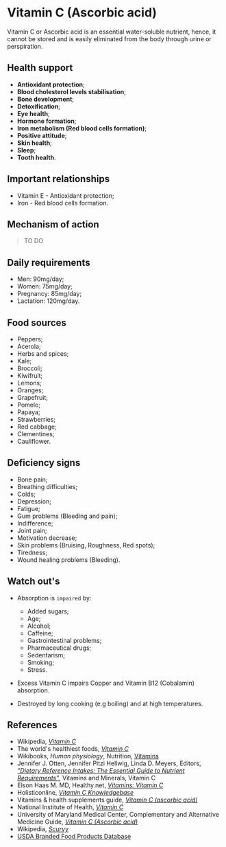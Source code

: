 # Vitamin C (Ascorbic acid)
Vitamin C or Ascorbic acid is an essential water-soluble nutrient, hence, it cannot be stored and is easily eliminated from the body through urine or perspiration.

## Health support
- __Antioxidant protection__;
- __Blood cholesterol levels stabilisation__;
- __Bone development__;
- __Detoxification__;
- __Eye health__;
- __Hormone formation__;
- __Iron metabolism (Red blood cells formation)__;
- __Positive attitude__;
- __Skin health__;
- __Sleep__;
- __Tooth health__.

## Important relationships
- Vitamin E - Antioxidant protection;
- Iron - Red blood cells formation.

## Mechanism of action
> TO DO

## Daily requirements
- Men: 90mg/day;
- Women: 75mg/day;
- Pregnancy: 85mg/day;
- Lactation: 120mg/day.

## Food sources
- Peppers;
- Acerola;
- Herbs and spices;
- Kale;
- Broccoli;
- Kiwifruit;
- Lemons;
- Oranges;
- Grapefruit;
- Pomelo;
- Papaya;
- Strawberries;
- Red cabbage;
- Clementines;
- Cauliflower.

## Deficiency signs
- Bone pain;
- Breathing difficulties;
- Colds;
- Depression;
- Fatigue;
- Gum problems (Bleeding and pain);
- Indifference;
- Joint pain;
- Motivation decrease;
- Skin problems (Bruising, Roughness, Red spots);
- Tiredness;
- Wound healing problems (Bleeding).

## Watch out's
- Absorption is `impaired` by:
    - Added sugars;
    - Age;
    - Alcohol;
    - Caffeine;
    - Gastrointestinal problems;
    - Pharmaceutical drugs;
    - Sedentarism;
    - Smoking;
    - Stress.

- Excess Vitamin C impairs Copper and Vitamin B12 (Cobalamin) absorption.
- Destroyed by long cooking (e.g boiling) and at high temperatures.

## References
- Wikipedia, [_Vitamin C_](https://en.wikipedia.org/wiki/Vitamin_C)
- The world's healthiest foods, [_Vitamin C_](http://www.whfoods.com/genpage.php?tname=nutrient&dbid=109)
- Wikibooks, _Human physiology_, Nutrition, [Vitamins](https://en.Wikibooks.org/wiki/Human_Physiology/Nutrition#Vitamins)
- Jennifer J. Otten, Jennifer Pitzi Hellwig, Linda D. Meyers, Editors, [_"Dietary Reference Intakes: The Essential Guide to Nutrient Requirements"_](https://www.amazon.com/Dietary-Reference-Intakes-Essential-Requirements/dp/0309157420), Vitamins and Minerals, Vitamin C
- Elson Haas M. MD, Healthy.net, [_Vitamins: Vitamin C_](https://www.healthy.net/Health/Article/Vitamin_C/2134)
- Holisticonline, [_Vitamin C Knowledgebase_](http://1stholistic.com/Nutrition/vkb/kb_vit_c.htm)
- Vitamins & health supplements guide, [_Vitamin C (ascorbic acid)_](http://www.vitamins-supplements.org/vitamin-C.php)
- National Institute of Health, [_Vitamin C_](https://ods.od.nih.gov/factsheets/VitaminC-HealthProfessional/)
- University of Maryland Medical Center, Complementary and Alternative Medicine Guide, [_Vitamin C (Ascorbic acid)_](http://umm.edu/health/medical/altmed/supplement/vitamin-c-ascorbic-acid)
- Wikipedia, [_Scurvy_](https://en.wikipedia.org/wiki/Scurvy#Signs_and_symptoms)
- [USDA Branded Food Products Database](https://ndb.nal.usda.gov/ndb/nutrients/report/nutrientsfrm?max=1000&offset=0&totCount=0&nutrient1=401&nutrient2=&nutrient3=&subset=0&sort=c&measureby=g)